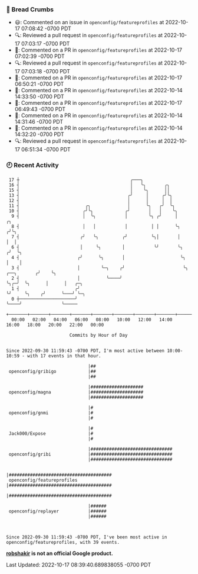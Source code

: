 ### 🍞 Bread Crumbs

 * 😃: Commented on an issue in `openconfig/featureprofiles` at 2022-10-17 07:08:42 -0700 PDT
 * 🔍: Reviewed a pull request in  `openconfig/featureprofiles` at 2022-10-17 07:03:17 -0700 PDT
 * 💬: Commented on a PR in  `openconfig/featureprofiles` at 2022-10-17 07:02:39 -0700 PDT
 * 🔍: Reviewed a pull request in  `openconfig/featureprofiles` at 2022-10-17 07:03:18 -0700 PDT
 * 💬: Commented on a PR in  `openconfig/featureprofiles` at 2022-10-17 06:50:21 -0700 PDT
 * 💬: Commented on a PR in  `openconfig/featureprofiles` at 2022-10-14 14:33:50 -0700 PDT
 * 💬: Commented on a PR in  `openconfig/featureprofiles` at 2022-10-17 06:49:43 -0700 PDT
 * 💬: Commented on a PR in  `openconfig/featureprofiles` at 2022-10-14 14:31:46 -0700 PDT
 * 💬: Commented on a PR in  `openconfig/featureprofiles` at 2022-10-14 14:32:20 -0700 PDT
 * 🔍: Reviewed a pull request in  `openconfig/featureprofiles` at 2022-10-17 06:51:34 -0700 PDT

### 🕘 Recent Activity
```
 17 ┼                                          ╭───╮
 16 ┤                                          │   ╰╮       ╭╮
 15 ┤                                          │    ╰╮      ││
 13 ┤                                         ╭╯     │     ╭╯╰╮
 12 ┤                                         │      │     │  │
 11 ┤                         ╭╮              │      ╰╮   ╭╯  ╰╮
 10 ┤                        ╭╯╰╮            ╭╯       │   │    ╰╮
  9 ┤                        │  ╰╮           │        ╰╮ ╭╯     │                     ╭╮
  8 ┤                        │   │           │         │ │      ╰╮                   ╭╯╰╮
  7 ┤                       ╭╯   ╰╮         ╭╯         ╰╮│       │                   │  │
  6 ┤                       │     ╰╮        │           ╰╯       ╰╮                 ╭╯  ╰╮
  4 ┤                      ╭╯      ╰╮       │                     ╰╮                │    │
  3 ┤                      │        ╰─╮    ╭╯                      ╰╮   ╭──╮       ╭╯    ╰╮
  2 ┤                      │          ╰────╯                        ╰╮╭─╯  ╰╮      │      │   ╭─╮
  1 ┤                     ╭╯                                         ╰╯     ╰╮    ╭╯      ╰───╯ ╰─╮
  0 ┼─────────────────────╯                                                  ╰────╯               ╰─────
    +───────+───────+───────+───────+───────+───────+───────+───────+───────+───────+───────+───────+────
  00:00   02:00   04:00   06:00   08:00   10:00   12:00   14:00   16:00   18:00   20:00   22:00   00:00   

						Commits by Hour of Day


Since 2022-09-30 11:59:43 -0700 PDT, I'm most active between 10:00-10:59 - with 17 events in that hour.

```



```
                               |##
 openconfig/gribigo            |##
                               |##

                               |####################
 openconfig/magna              |####################
                               |####################

                               |#
 openconfig/gnmi               |#
                               |#

                               |#
 Jack000/Expose                |#
                               |#

                               |###############################
 openconfig/gribi              |###############################
                               |###############################

                               |#######################################
 openconfig/featureprofiles    |#######################################
                               |#######################################

                               |######
 openconfig/replayer           |######
                               |######



Since 2022-09-30 11:59:43 -0700 PDT, I've been most active in openconfig/featureprofiles, with 39 events.

```
**[robshakir](mailto:robjs@google.com) is not an official Google product.**  


Last Updated: 2022-10-17 08:39:40.689838055 -0700 PDT
